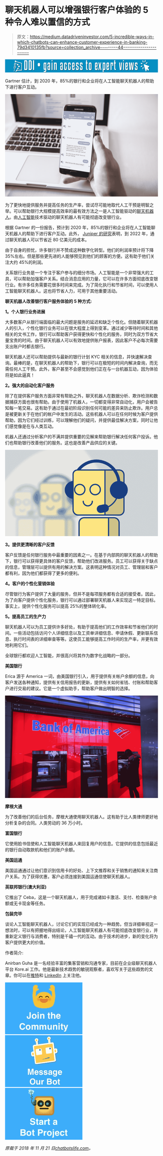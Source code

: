 # 聊天机器人可以增强银行客户体验的 5 种令人难以置信的方式

> 原文：<https://medium.datadriveninvestor.com/5-incredible-ways-in-which-chatbots-can-enhance-customer-experience-in-banking-79d3410135fb?source=collection_archive---------44----------------------->

[![](img/58ddc4539732a84f97c56b546580b61a.png)](http://www.track.datadriveninvestor.com/1B9E)

Gartner 估计，到 2020 年，85%的银行和企业将在人工智能聊天机器人的帮助下进行客户互动。

![](img/9f03d6aa86e3d735eef8e9608741472f.png)

为了更快地提供服务并提高任务的生产率，尝试尽可能地取代人工干预是明智之举。可以帮助银行大规模提高效率的最有效方法之一是人工智能驱动的[聊天机器人](https://chatbotslife.com/)。由[人工智能](https://kore.ai/bots-platform/chatbot-intelligence/)技术驱动的聊天机器人有可能彻底改变银行业。

根据 Gartner 的一份报告，预计到 2020 年，85%的银行和企业将在人工智能聊天机器人的帮助下进行客户互动。此外， [Juniper 的研究](https://www.juniperresearch.com/analystxpress/july-2017/chatbot-conversations-to-deliver-8bn-cost-saving)表明，到 2022 年，通过聊天机器人可以节省近 80 亿美元的成本。

由于自身的担忧，许多银行并不赞成这种数字化转型。他们的利润率预计将下降 35%左右。但是那些更先进的人能够预见到他们的顾客的方便。这有助于他们关注大约 45%的利润。

关系银行业务是一个专注于客户参与的细分市场。人工智能是一个非常强大的工具，可以帮助加强客户关系。结合消息应用的力量，它可以在许多方面彻底改变银行业。有许多任务需要花很多时间来完成。为了简化执行和节省时间，可以使用人工智能聊天机器人。这也将节省人力，可用于其他重要活动。

**聊天机器人改善银行客户服务体验的 5 种方式:**

**1。个人银行业务进展**

大多数客户从银行端面临的最大问题是服务的延迟和缺乏个性化。但随着聊天机器人的引入，个性化银行业务可以在很大程度上得到变革。通过减少等待时间和其他相关的文书工作，银行可以帮助客户获得更快和个性化的服务，同时为双方节省大量宝贵的时间。由于聊天机器人可以有效地提供账户报表，因此客户不必每次需要支出账户时都去银行。

聊天机器人还可以帮助提供与最新的银行计划 KYC 相关的信息，并快速解决查询。最棒的是，在聊天机器人的帮助下，银行可以在极短的时间内解决查询，而无需任何人工干预。此外，客户甚至不会感觉到他们正在与一台机器互动，因为体验将是如此逼真！

**2。强大的自动化客户服务**

除了在提供客户服务方面非常有帮助之外，聊天机器人在数据分析、欺诈检测和数据捕获方面也很有帮助。由于使用了机器人，一切都变得非常自动化，用户会被告知每一笔交易。这有助于通过在最初阶段识别任何可能的差异来防止欺诈。用户总是被更新关于在他们的帐户中发生的活动。这些机器人可以在任何时候为客户提供帮助，因为它们经过训练，可以理解他们的疑问，并提供最佳解决方案，同时让他们感觉像是在与人类互动。

机器人还通过分析客户的不满并提供重要的见解来帮助银行解决任何客户投诉。他们也帮助银行改善他们的服务。这也是改善产品供应的关键。

![](img/11b586b9f54d711dfba8f2fc534a95f6.png)

**3。提供更清晰的客户反馈**

客户反馈是任何银行服务中最重要的因素之一。在基于内部网的聊天机器人的帮助下，银行可以获得更具体的客户反馈，帮助他们改进服务。员工可以获得关于缺点的信息，管理层可以提供有用的解决方案。这表明这种情况对员工、管理层和客户都有利，因为他们都获得了更多的便利。

**4。客户的个性化营销体验**

尽管银行为客户提供了大量的服务，但并不是每项服务都有合适的接受者。因此，为了向客户提供个性化服务，银行可以通过部署聊天机器人来实现这一特定目标。事实上，提供个性化服务可以提高 25%的整体转化率。

**5。提高员工的生产力**

聊天机器人可以为员工提供许多好处，有助于提高他们的工作效率和节省他们的时间。一些活动包括访问个人详细信息以及工资单详细信息、申请休假、更新联系信息、执行时间表的详细审查等等。这使员工能够提高工作时间的生产率，并更有效地利用它们。

全球银行都欢迎人工智能，并很高兴将其作为数字化战略的一部分。

**美国银行**

Erica 源于 America 一词，由美国银行引入，用于提供有关帐户余额的信息，向客户发送各种通知，提供有关信用报告的更新，提供有关如何省钱、付账和帮助客户进行交易的建议。它是一个虚拟助手，帮助客户做出明智的选择。

![](img/d1e49abca827f3258552eb7ab3ffdac2.png)

**摩根大通**

为了改善他们的后台任务，摩根大通使用聊天机器人。这有助于比人类律师更好地分析复杂的合同。人类劳动的 36 万小时。

**富国银行**

它使用脸书信使和人工智能聊天机器人来回复用户的信息。它提供的信息包括最近的银行自动取款机和他们的账户余额。

**美国运通**

美国运通通过让他们意识到信用卡的好处、上下文推荐和关于销售的通知来关注商户关系。为了获得优惠，客户必须连接到美国运通信使聊天机器人。

**英联邦银行(澳大利亚)**

它推出了 Ceba，这是一个聊天机器人，用于完成诸如卡激活、支付、检查账户余额或无卡现金等任务。

**包装完毕**

谈论人工智能聊天机器人，讨论它们的实现已经成为一种趋势。但当详细审视这一想法时，可以有把握地得出结论，人工智能聊天机器人有可能彻底改变银行业，并重新定义银行与消费者，特别是千禧一代的互动。由于技术的进步，新的变化将为客户提供更大的价值。

作者简介:

Anirban Guha 是一名经验丰富的集客营销和沟通专家，目前在企业级聊天机器人平台 Kore.ai 工作。他是最新技术趋势的敏锐观察者，喜欢写关于这些趋势的文章。你可以在[推特](https://twitter.com/anibeg25)和 [LinkedIn](https://www.linkedin.com/in/anibeg25/) 上关注他。

![](img/de7070822a22364935929b741db1c892.png)![](img/b5982a52ccb45e5a3b62507ec13b7c8a.png)![](img/e7d6f266db9a2958319fd35fda108fa6.png)

*原载于 2018 年 11 月 21 日*[*chatbotslife.com*](https://chatbotslife.com/5-incredible-ways-in-which-chatbots-can-enhance-customer-experience-in-banking-7a6e19bca531)*。*